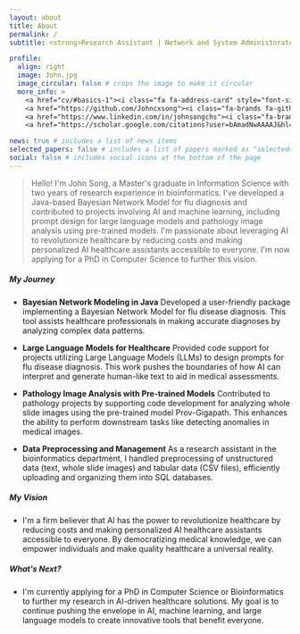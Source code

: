 ```yaml
---
layout: about
title: About
permalink: /
subtitle: <strong>Research Assistant | Network and System Administorator | Software Engineering</strong>

profile:
  align: right
  image: John.jpg
  image_circular: false # crops the image to make it circular
  more_info: >
    <a href="cv/#basics-1"><i class="fa fa-address-card" style="font-size:24px"></i></a>
    <a href="https://github.com/Johncxsong"><i class="fa-brands fa-github" style="font-size:24px"></i></a>
    <a href="https://www.linkedin.com/in/johnsongchs"><i class="fa-brands fa-linkedin" style="font-size:24px"></i></a>
    <a href="https://scholar.google.com/citations?user=bAmadNwAAAAJ&hl=en"><i class="fa-brands fa-google-scholar" style="font-size:24px"></i></a>

news: true # includes a list of news items
selected_papers: false # includes a list of papers marked as "selected={true}"
social: false # includes social icons at the bottom of the page
---
```



>Hello! I'm John Song, a Master's graduate in Information Science with two years of research experience in bioinformatics. I've developed a Java-based Bayesian Network Model for flu diagnosis and contributed to projects involving AI and machine learning, including prompt design for large language models and pathology image analysis using pre-trained models. I'm passionate about leveraging AI to revolutionize healthcare by reducing costs and making personalized AI healthcare assistants accessible to everyone. I'm now applying for a PhD in Computer Science to further this vision.

##### My Journey
- **Bayesian Network Modeling in Java**
Developed a user-friendly package implementing a Bayesian Network Model for flu disease diagnosis. This tool assists healthcare professionals in making accurate diagnoses by analyzing complex data patterns.

- **Large Language Models for Healthcare**
Provided code support for projects utilizing Large Language Models (LLMs) to design prompts for flu disease diagnosis. This work pushes the boundaries of how AI can interpret and generate human-like text to aid in medical assessments.

- **Pathology Image Analysis with Pre-trained Models**
Contributed to pathology projects by supporting code development for analyzing whole slide images using the pre-trained model Prov-Gigapath. This enhances the ability to perform downstream tasks like detecting anomalies in medical images.

- **Data Preprocessing and Management**
As a research assistant in the bioinformatics department, I handled preprocessing of unstructured data (text, whole slide images) and tabular data (CSV files), efficiently uploading and organizing them into SQL databases.

##### My Vision
- I'm a firm believer that AI has the power to revolutionize healthcare by reducing costs and making personalized AI healthcare assistants accessible to everyone. By democratizing medical knowledge, we can empower individuals and make quality healthcare a universal reality.

##### What's Next?
- I'm currently applying for a PhD in Computer Science or Bioinformatics to further my research in AI-driven healthcare solutions. My goal is to continue pushing the envelope in AI, machine learning, and large language models to create innovative tools that benefit everyone.